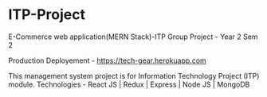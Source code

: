# ITP-Project
E-Commerce web application(MERN Stack)-ITP Group Project - Year 2 Sem 2 

Production Deployement - https://tech-gear.herokuapp.com

This management system project is for Information Technology Project (ITP) module. 
Technologies - React JS | Redux | Express | Node JS | MongoDB
